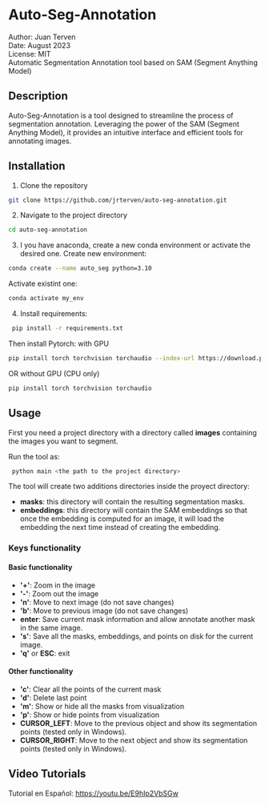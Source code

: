 # Auto-Seg-Annotation

Author: Juan Terven  
Date: August 2023  
License: MIT  
Automatic Segmentation Annotation tool based on SAM (Segment Anything Model)  

## Description
Auto-Seg-Annotation is a tool designed to streamline the process of segmentation annotation. Leveraging the power of the SAM (Segment Anything Model), it provides an intuitive interface and efficient tools for annotating images.

## Installation

1. Clone the repository
```bash
git clone https://github.com/jrterven/auto-seg-annotation.git
```
2. Navigate to the project directory
```bash
cd auto-seg-annotation
```
3. I you have anaconda, create a new conda environment or activate the desired one.
Create new environment:
```bash
conda create --name auto_seg python=3.10
```
Activate existint one:
```bash
conda activate my_env
```

4. Install requirements:
```bash
 pip install -r requirements.txt
```
Then install Pytorch:
with GPU
```bash
pip install torch torchvision torchaudio --index-url https://download.pytorch.org/whl/cu117
```
OR without GPU (CPU only)
```bash
pip install torch torchvision torchaudio
```

## Usage
First you need a project directory with a directory called **images** containing the images you want to segment.

Run the tool as:
```bash
 python main <the path to the project directory>
```

The tool will create two additions directories inside the proyect directory:
* **masks**: this directory will contain the resulting segmentation masks.
* **embeddings**: this directory will contain the SAM embeddings so that once the embedding is computed for an image, it will load the embedding the next time instead of creating the embedding.

### Keys functionality 
#### Basic functionality
* **'+'**: Zoom in the image
* **'-'**: Zoom out the image
* **'n'**: Move to next image (do not save changes)
* **'b'**: Move to previous image (do not save changes)
* **enter**: Save current mask information and allow annotate another mask in the same image.
* **'s'**:  Save all the masks, embeddings, and points on disk for the current image.
* **'q'** or **ESC**: exit

#### Other functionality
* **'c'**: Clear all the points of the current mask
* **'d'**: Delete last point
* **'m'**: Show or hide all the masks from visualization
* **'p'**: Show or hide points from visualization
* **CURSOR_LEFT**: Move to the previous object and show its segmentation points (tested only in Windows).
 * **CURSOR_RIGHT**: Move to the next object and show its segmentation points (tested only in Windows).


## Video Tutorials
Tutorial en Español: https://youtu.be/E9hIp2VbSGw
